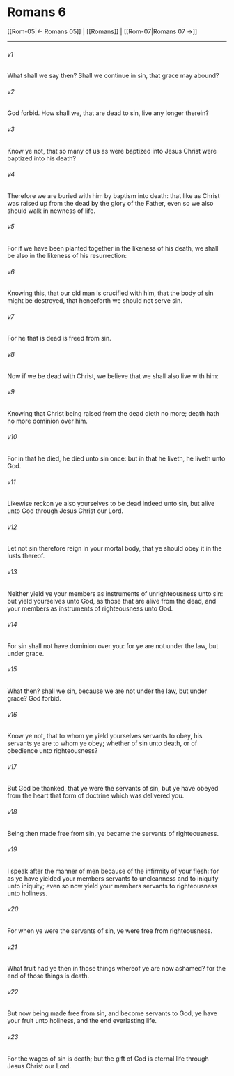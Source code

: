 # Romans 6

[[Rom-05|← Romans 05]] | [[Romans]] | [[Rom-07|Romans 07 →]]
***

###### v1
What shall we say then? Shall we continue in sin, that grace may abound?
###### v2
God forbid. How shall we, that are dead to sin, live any longer therein?
###### v3
Know ye not, that so many of us as were baptized into Jesus Christ were baptized into his death?
###### v4
Therefore we are buried with him by baptism into death: that like as Christ was raised up from the dead by the glory of the Father, even so we also should walk in newness of life.
###### v5
For if we have been planted together in the likeness of his death, we shall be also in the likeness of his resurrection:
###### v6
Knowing this, that our old man is crucified with him, that the body of sin might be destroyed, that henceforth we should not serve sin.
###### v7
For he that is dead is freed from sin.
###### v8
Now if we be dead with Christ, we believe that we shall also live with him:
###### v9
Knowing that Christ being raised from the dead dieth no more; death hath no more dominion over him.
###### v10
For in that he died, he died unto sin once: but in that he liveth, he liveth unto God.
###### v11
Likewise reckon ye also yourselves to be dead indeed unto sin, but alive unto God through Jesus Christ our Lord.
###### v12
Let not sin therefore reign in your mortal body, that ye should obey it in the lusts thereof.
###### v13
Neither yield ye your members as instruments of unrighteousness unto sin: but yield yourselves unto God, as those that are alive from the dead, and your members as instruments of righteousness unto God.
###### v14
For sin shall not have dominion over you: for ye are not under the law, but under grace.
###### v15
What then? shall we sin, because we are not under the law, but under grace? God forbid.
###### v16
Know ye not, that to whom ye yield yourselves servants to obey, his servants ye are to whom ye obey; whether of sin unto death, or of obedience unto righteousness?
###### v17
But God be thanked, that ye were the servants of sin, but ye have obeyed from the heart that form of doctrine which was delivered you.
###### v18
Being then made free from sin, ye became the servants of righteousness.
###### v19
I speak after the manner of men because of the infirmity of your flesh: for as ye have yielded your members servants to uncleanness and to iniquity unto iniquity; even so now yield your members servants to righteousness unto holiness.
###### v20
For when ye were the servants of sin, ye were free from righteousness.
###### v21
What fruit had ye then in those things whereof ye are now ashamed? for the end of those things is death.
###### v22
But now being made free from sin, and become servants to God, ye have your fruit unto holiness, and the end everlasting life.
###### v23
For the wages of sin is death; but the gift of God is eternal life through Jesus Christ our Lord. 
